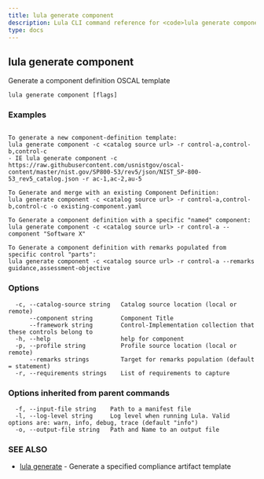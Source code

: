 ```yaml
---
title: lula generate component
description: Lula CLI command reference for <code>lula generate component</code>.
type: docs
---
```

## lula generate component

Generate a component definition OSCAL template

```
lula generate component [flags]
```

### Examples

```

To generate a new component-definition template:
lula generate component -c <catalog source url> -r control-a,control-b,control-c
- IE lula generate component -c https://raw.githubusercontent.com/usnistgov/oscal-content/master/nist.gov/SP800-53/rev5/json/NIST_SP-800-53_rev5_catalog.json -r ac-1,ac-2,au-5

To Generate and merge with an existing Component Definition:
lula generate component -c <catalog source url> -r control-a,control-b,control-c -o existing-component.yaml

To Generate a component definition with a specific "named" component:
lula generate component -c <catalog source url> -r control-a --component "Software X"

To Generate a component definition with remarks populated from specific control "parts":
lula generate component -c <catalog source url> -r control-a --remarks guidance,assessment-objective

```

### Options

```
  -c, --catalog-source string   Catalog source location (local or remote)
      --component string        Component Title
      --framework string        Control-Implementation collection that these controls belong to
  -h, --help                    help for component
  -p, --profile string          Profile source location (local or remote)
      --remarks strings         Target for remarks population (default = statement)
  -r, --requirements strings    List of requirements to capture
```

### Options inherited from parent commands

```
  -f, --input-file string    Path to a manifest file
  -l, --log-level string     Log level when running Lula. Valid options are: warn, info, debug, trace (default "info")
  -o, --output-file string   Path and Name to an output file
```

### SEE ALSO

* [lula generate](/cli-commands/lula_generate/)	 - Generate a specified compliance artifact template

